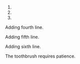 1.

2.

3.

Adding fourth line.

Adding fifth line.

Adding sixth line.

The toothbrush requires patience.
